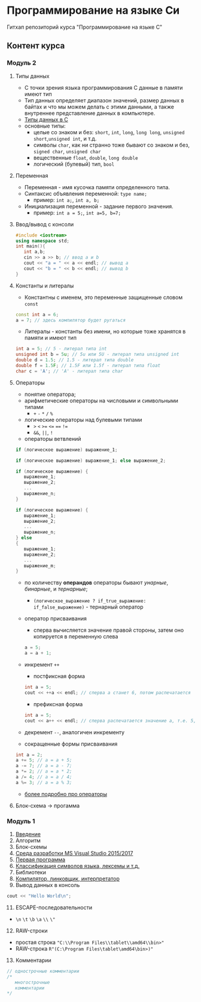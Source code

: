 # Программирование на языке Си
Гитхап репозиторий курса "Программирование на языке С"

## Контент курса

### Модуль 2
1. Типы данных
    * С точки зрения языка программирования С данные в памяти имеют тип
    * Тип данных определяет диапазон значений, размер данных в байтах и что мы можем делать с этими данными, а также внутреннее представление данных в компьютере.
    * [Типы данных в С](https://ru.wikipedia.org/wiki/Типы_данных_в_C)
    * основные типы:
      * целые со знаком и без: `short`, `int`, `long`, `long long`, `unsigned short`,`unsigned int`,  и т.д.
      * символы `char`, как ни странно тоже бывают со знаком и без, `signed char`, `unsigned char`
      * вещественные `float`, `double`, `long double`
      * логический (булевый) тип, `bool`
      
2. Переменная
    * Переменная - имя кусочка памяти определенного типа.
    * Синтаксис объявления переменной: `type name;`
      - пример: `int a;`, `int a, b;`
    * Инициализация переменной - задание первого значения.
      - пример: `int a = 5;`, `int a=5, b=7;`
3. Ввод/вывод с консоли
   ```C++
   #include <iostream>
   using namespace std;
   int main(){
      int a,b;
      cin >> a >> b; // ввод a и b
      cout << "a = " << a << endl; // вывод a
      cout << "b = " << b << endl; // вывод b
   }
   ```

4. Константы и литералы
    * Константны с именем, это переменные защищенные словом `const`
    ```cpp
    const int a = 6;
    a = 7; // здесь компилятор будет ругаться
    ```
    * Литералы - константы без имени, но которые тоже хранятся в памяти и имеют тип
    ```cpp
    int a = 5; // 5 - литерал типа int
    unsigned int b = 5u; // 5u или 5U - литерал типа unsigned int
    double d = 1.5; // 1.5 - литерал типа double
    double f = 1.5F; // 1.5F или 1.5f - литерал типа float
    char c = 'A'; // 'A' - литерал типа char
    ```

5. Операторы
   * понятие оператора;
   * арифметические операторы на числовыми и символьными типами
      * `+` `-`  `*` `/` `%`
   * логические операторы над булевыми типами
      * `>` `<` `>=` `<=` `==` `!=`
      * `&&`, `||`, `!`
   * операторы ветвлений
   ```cpp
   if (логическое выражение) выражение_1;
   
   if (логическое выражение) выражение_1; else выражение_2;
   
   if (логическое выражение) {
      выражение_1;
      выражение_2;
      ...
      выражение_n;
   }
   
   if (логическое выражение) {
      выражение_1;
      выражение_2;
      ...
      выражение_n;
   } else
   {
      выражение_1;
      выражение_2;
      ...
      выражение_m;
   }
   
   ```
   * по количеству **операндов** операторы бывают *унарные*, *бинарные*, и *тернарные*;
      * `(логическое_выражение ? if_true_выражение: if_false_выражение)` - тернарный оператор
   * оператор присваивания
      * сперва вычисляется значение правой стороны, затем оно копируется в переменную слева
      ```cpp
      a = 5;
      a = a + 1;
      ```
   * инкремент `++`
      * постфиксная форма
      ```cpp
      int a = 5;
      cout << ++a << endl; // сперва a станет 6, потом распечатается
      ```
      * префиксная форма
      
      ```cpp
      int a = 5;
      cout << a++ << endl; // сперва распечатается значение a, т.е. 5, затем a станет 6
      ```
   * декремент `--`, аналогичен инкременту
   * сокращенные формы присваивания
   ```cpp
   int a = 2;
   a += 5; // a = a + 5;
   a -= 7; // a = a - 7;
   a *= 2; // a = a * 2;
   a /= 4; // a = a / 4;
   a %= 3; // a = a % 3;
   ```
   * [более подробно про операторы](https://ru.wikipedia.org/wiki/Операторы_в_C_и_C%2B%2B)
    
6. Блок-схема -> прогамма

### Модуль 1

1. [Введение](./module01/введение.md)
2. Алгоритм
3. Блок-схемы
4. [Среда разработки MS Visual Studio 2015/2017](./module01/встудио.md)
5. [Первая программа](./module01/первая.md)
6. [Классификация символов языка, лексемы и т.д.](http://cpp-cpp.blogspot.com/2013/10/c.html)
8. Библиотеки
9. [Компилятор, линковщик, интерпретатор](./module01/компиляция.md)
10. Вывод данных в консоль
   ```cpp
   cout << "Hello World\n";
   ```
11. ESCAPE-последовательности
   * `\n` `\t` `\b` `\a` `\\` `\"`
12. RAW-строки
   * простая строка `"C:\\Program Files\\tablet\\amd64\\bin>"`
   * RAW-строка `R"(C:\Program Files\tablet\amd64\bin>)"`
13. Комментарии
   ```cpp
   // однострочные комментарии
   /*
      многострочные
      комментарии
   */
   ```
